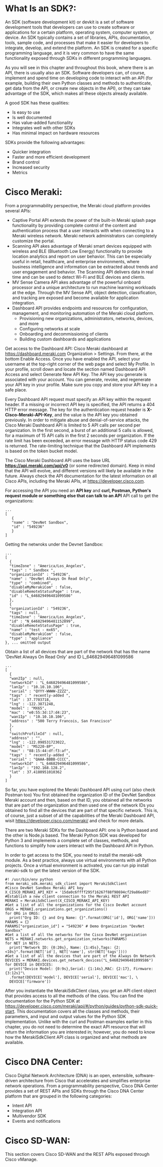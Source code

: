 # What Is an SDK?:
An SDK (software development kit) or devkit is a set of software development tools that developers can use to create software or applications for a certain platform, operating system, computer system, or device. An SDK typically contains a set of libraries, APIs, documentation, tools, sample code, and processes that make it easier for developers to integrate, develop, and extend the platform. An SDK is created for a specific programming language, and it is very common to have the same functionality exposed through SDKs in different programming languages.

As you will see in this chapter and throughout this book, where there is an API, there is usually also an SDK. Software developers can, of course, implement and spend time on developing code to interact with an API (for example, building their own Python classes and methods to authenticate, get data from the API, or create new objects in the API), or they can take advantage of the SDK, which makes all these objects already available.

A good SDK has these qualities:
- Is easy to use
- Is well documented
- Has value-added functionality
- Integrates well with other SDKs
- Has minimal impact on hardware resources

SDKs provide the following advantages:
- Quicker integration
- Faster and more efficient development
- Brand control
- Increased security
- Metrics

# Cisco Meraki: 
From a programmability perspective, the Meraki cloud platform provides several APIs:

- Captive Portal API extends the power of the built-in Meraki splash page functionality by providing complete control of the content and authentication process that a user interacts with when connecting to a Meraki wireless network. Meraki network administrators can completely customize the portal.
- Scanning API akes advantage of Meraki smart devices equipped with wireless and BLE (Bluetooth Low Energy) functionality to provide location analytics and report on user behavior. This can be especially useful in retail, healthcare, and enterprise environments, where business intelligence and information can be extracted about trends and user engagement and behavior. The Scanning API delivers data in real time and can be used to detect Wi-Fi and BLE devices and clients.
- MV Sense Camera API akes advantage of the powerful onboard processor and a unique architecture to run machine learning workloads at the edge. Through the MV Sense API, object detection, classification, and tracking are exposed and become available for application integration.
- Dashboard API provides endpoints and resources for configuration, management, and monitoring automation of the Meraki cloud platform. 
  - Provisioning new organizations, administrators, networks, devices, and more
  - Configuring networks at scale
  - Onboarding and decommissioning of clients
  - Building custom dashboards and applications

Get access to the Dashboard API: Cisco Meraki dashboard at https://dashboard.meraki.com  Organization > Settings. From there, at the bottom Enable Access. Once you have enabled the API, select your username at the top-right corner of the web page and select My Profile. In your profile, scroll down and locate the section named Dashboard API Access and select Generate New API Key. The API key you generate is associated with your account. You can generate, revoke, and regenerate your API key in your profile. Make sure you copy and store your API key in a safe place.

Every Dashboard API request must specify an API key within the request header. If a missing or incorrect API key is specified, the API returns a 404 HTTP error message. 
The key for the authentication request header is **X-Cisco-Meraki-API-Key**, and the value is the API key you obtained previously. In order to mitigate abuse and denial-of-service attacks, the Cisco Meraki Dashboard API is limited to 5 API calls per second per organization. In the first second, a burst of an additional 5 calls is allowed, for a maximum of 15 API calls in the first 2 seconds per organization. If the rate limit has been exceeded, an error message with HTTP status code 429 is returned. The rate-limiting technique that the Dashboard API implements is based on the token bucket model. 

The Cisco Meraki Dashboard API uses the base URL **https://api.meraki.com/api/v0** (or some redirected domain). Keep in mind that the API will evolve, and different versions will likely be available in the future. Always check the API documentation for the latest information on all Cisco APIs, including the Meraki APIs, at https://developer.cisco.com.

For accessing the API you need an **API key** and  **curl, Postman, Python's request module or something else that can talk to an API**
API call to get the organizations:

```curl -I -X GET --url 'https://n149.meraki.com/api/v0/organizations' -H 'X-Cisco-Meraki-API-Key: 15da0c6ffff295f16267f88f98694cf29a86ed87' -H 'Accept: application/json'
...
[
   {
   "name" : "DevNet Sandbox",
   "id" : "549236"
   }
]
```
Getting the netwroks under the Devnet Sandbox:

```curl -X GET --url 'https://n149.meraki.com/api/v0/organizations/549236/networks' -H 'X-Cisco-Meraki-API-Key: 15da0c6ffff295f16267f88f98694cf29a86ed87' -H 'Accept: application/json'
...
[
  {
  "timeZone" : "America/Los_Angeles",
  "tags" : " Sandbox ",
  "organizationId" : "549236",
  "name" : "DevNet Always On Read Only",
  "type" : "combined",
  "disableMyMerakiCom" : false,
  "disableRemoteStatusPage" : true,
  "id" : "L_646829496481099586"
  },
  {
  "organizationId" : "549236",
  "tags" : null,
  "timeZone" : "America/Los_Angeles",
  "id" : "N_646829496481152899",
  "disableRemoteStatusPage" : true,
  "name" : "test - mx65",
  "disableMyMerakiCom" : false,
  "type" : "appliance"
}, ... omitted output
```
Obtain a list of all devices that are part of the network that has the name 'DevNet Always On Read Only' and ID L_646829496481099586
```curl -X GET --url 'https://n149.meraki.com/api/v0/networks/L_646829496481099586/devices' -H 'X-Cisco-Meraki-API-Key: 15da0c6ffff295f16267f88f98694cf29a86ed87' -H 'Accept: application/json'
...
[
  {
  "wan2Ip" : null,
  "networkId" : "L_646829496481099586",
  "lanIp" : "10.10.10.106",
  "serial" : "QYYY-WWWW-ZZZZ",
  "tags" : " recently-added ",
  "lat" : 37.7703718,
  "lng" : -122.3871248,
  "model" : "MX65",
  "mac" : "e0:55:3d:17:d4:23",
  "wan1Ip" : "10.10.10.106",
  "address" : "500 Terry Francois, San Francisco"
  },
  {
  "switchProfileId" : null,
  "address" : "",
  "lng" : -122.098531723022,
  "model" : "MS220-8P",
  "mac" : "88:15:44:df:f3:af",
  "tags" : " recently-added ",
  "serial" : "QAAA-BBBB-CCCC",
  "networkId" : "L_646829496481099586",
  "lanIp" : "192.168.128.2",
  "lat" : 37.4180951010362
  }
]
```
So far, you have explored the Meraki Dashboard API using curl (also check Postman too) You first obtained the organization ID of the DevNet Sandbox Meraki account and then, based on that ID, you obtained all the networks that are part of the organization and then used one of the network IDs you obtained to find all the devices that are part of that specific network. This is, of course, just a subset of all the capabilities of the Meraki Dashboard API, wisit https://developer.cisco.com/meraki/ and check for more details.

There are two Meraki SDKs for the Dashboard API: one is Python based and the other is Node.js based. The Meraki Python SDK  was developed for Python 3 and implements a complete set of classes, methods, and functions to simplify how users interact with the Dashboard API in Python.

In order to get access to the SDK, you need to install the meraki-sdk module. As a best practice, always use virtual environments with all Python projects. Once a virtual environment is activated, you can run pip install meraki-sdk to get the latest version of the SDK. 

```
#! /usr/bin/env python
from meraki_sdk.meraki_sdk_client import MerakiSdkClient
#Cisco DevNet Sandbox Meraki API key
X_CISCO_MERAKI_API_KEY = '15da0c6ffff295f16267f88f98694cf29a86ed87'
#Establish a new client connection to the Meraki REST API
MERAKI = MerakiSdkClient(X_CISCO_MERAKI_API_KEY)
#Get a list of all the organizations for the Cisco DevNet account
ORGS = MERAKI.organizations.get_organizations()
for ORG in ORGS:
  print("Org ID: {} and Org Name: {}".format(ORG['id'], ORG['name']))
PARAMS = {}
PARAMS["organization_id"] = "549236" # Demo Organization "DevNet Sandbox"
#Get a list of all the networks for the Cisco DevNet organization
NETS = MERAKI.networks.get_organization_networks(PARAMS)
for NET in NETS:
  print("Network ID: {0:20s}, Name: {1:45s},Tags: {2:<10s}".format(NET['id'], NET['name'], str(NET['tags'])))
#Get a list of all the devices that are part of the Always On Network
DEVICES = MERAKI.devices.get_network_devices("L_646829496481099586")
for DEVICE in DEVICES:
  print("Device Model: {0:9s},Serial: {1:14s},MAC: {2:17}, Firmware:{3:12s}"\
  .format(DEVICE['model'], DEVICE['serial'], DEVICE['mac'], \
  DEVICE['firmware'])
```

After you instantiate the MerakiSdkClient class, you get an API client object that provides access to all the methods of the class. You can find the documentation for the Python SDK at https://developer.cisco.com/meraki/api/#/python/guides/python-sdk-quick-start. This documentation covers all the classes and methods, their parameters, and input and output values for the Python SDK implementation. Unlike with the curl and Postman examples earlier in this chapter, you do not need to determine the exact API resource that will return the information you are interested in; however, you do need to know how the MerakiSdkClient API class is organized and what methods are available.



# Cisco DNA Center: 
Cisco Digital Network Architecture (DNA) is an open, extensible, software-driven architecture from Cisco that accelerates and simplifies enterprise network operations. 
From a programmability perspective, Cisco DNA Center provides a set of REST APIs and SDKs through the Cisco DNA Center platform that are grouped in the following categories:

- Intent API
- Integration API
- Multivendor SDK
- Events and notifications


# Cisco SD-WAN: 
This section covers Cisco SD-WAN and the REST APIs exposed through Cisco vManage.

